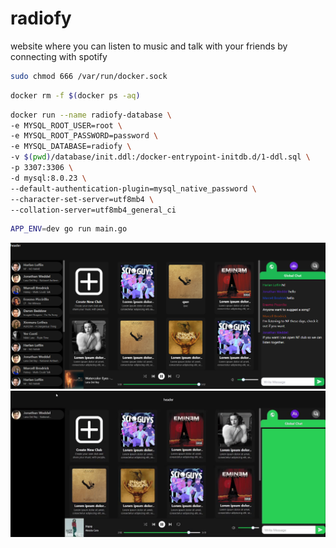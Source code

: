 # radiofy
website where you can listen to music and talk with your friends by connecting with spotify


```bash
sudo chmod 666 /var/run/docker.sock
```

```bash
docker rm -f $(docker ps -aq) 
```

```bash
docker run --name radiofy-database \
-e MYSQL_ROOT_USER=root \
-e MYSQL_ROOT_PASSWORD=password \
-e MYSQL_DATABASE=radiofy \
-v $(pwd)/database/init.ddl:/docker-entrypoint-initdb.d/1-ddl.sql \
-p 3307:3306 \
-d mysql:8.0.23 \
--default-authentication-plugin=mysql_native_password \
--character-set-server=utf8mb4 \
--collation-server=utf8mb4_general_ci
```

```bash
APP_ENV=dev go run main.go
```

![alt text](https://github.com/batuhannoz/radiofy/blob/main/img/Club.png)
![alt text](https://github.com/batuhannoz/radiofy/blob/main/img/Radiofy.gif)
